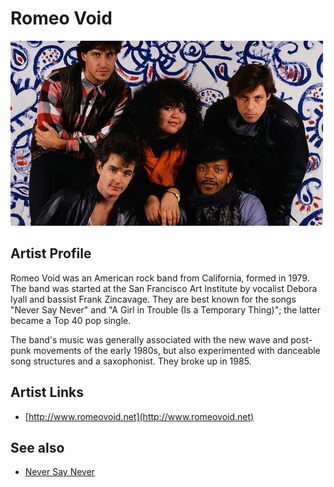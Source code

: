 # Romeo Void

![](../../assets/artists/Romeo_Void.png)

## Artist Profile

Romeo Void was an American rock band from California, formed in 1979. The band was started at the San Francisco Art Institute by vocalist Debora Iyall and bassist Frank Zincavage. They are best known for the songs "Never Say Never" and "A Girl in Trouble (Is a Temporary Thing)"; the latter became a Top 40 pop single.

The band's music was generally associated with the new wave and post-punk movements of the early 1980s, but also experimented with danceable song structures and a saxophonist. They broke up in 1985.

## Artist Links

- [http://www.romeovoid.net](http://www.romeovoid.net)


## See also

- [Never Say Never](Never_Say_Never.md)
